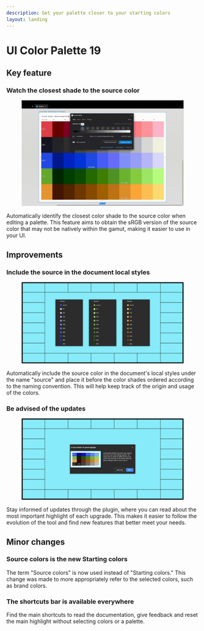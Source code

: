 ```yaml
---
description: Get your palette closer to your starting colors
layout: landing
---
```


# UI Color Palette 19

## Key feature

### Watch the closest shade to the source color

<figure><img src="../.gitbook/assets/release_note-close_indicator.gif" alt=""><figcaption></figcaption></figure>

Automatically identify the closest color shade to the source color when editing a palette. This feature aims to obtain the sRGB version of the source color that may not be natively within the gamut, making it easier to use in your UI.

## Improvements

### Include the source in the document local styles

<figure><img src="../.gitbook/assets/release_note-source_local_styles.png" alt=""><figcaption></figcaption></figure>

Automatically include the source color in the document's local styles under the name "source" and place it before the color shades ordered according to the naming convention. This will help keep track of the origin and usage of the colors.

### Be advised of the updates

<figure><img src="../.gitbook/assets/release_note-highlight.png" alt=""><figcaption></figcaption></figure>

Stay informed of updates through the plugin, where you can read about the most important highlight of each upgrade. This makes it easier to follow the evolution of the tool and find new features that better meet your needs.

## Minor changes

### Source colors is the new Starting colors

The term "Source colors" is now used instead of "Starting colors." This change was made to more appropriately refer to the selected colors, such as brand colors.

### The shortcuts bar is available everywhere

Find the main shortcuts to read the documentation, give feedback and reset the main highlight without selecting colors or a palette.
